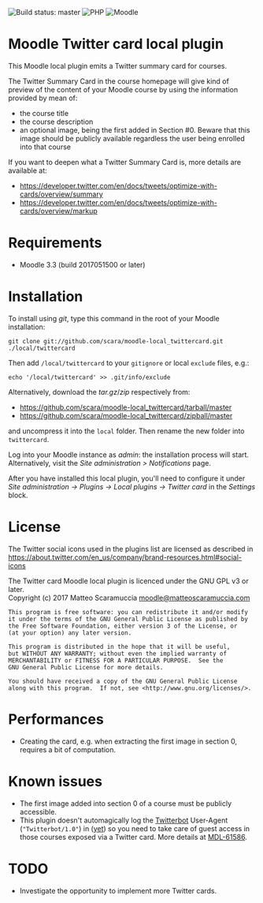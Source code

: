 ![Build status: master](https://travis-ci.org/scara/moodle-local_twittercard.svg?branch=master)
![PHP](https://img.shields.io/badge/PHP-v5.6%20%2F%20v7.0%20%2F%20v7.1%20%2F%20v7.2%20%2F%20v7.3-blue.svg)
![Moodle](https://img.shields.io/badge/Moodle-v3.3%20to%20v3.7-orange.svg)

# Moodle Twitter card local plugin
This Moodle local plugin emits a Twitter summary card for courses.

The Twitter Summary Card in the course homepage will give kind of preview of the content of your Moodle course by using the information provided by mean of:
- the course title
- the course description
- an optional image, being the first added in Section #0. Beware that this image should be publicly available regardless the user being enrolled into that course

If you want to deepen what a Twitter Summary Card is, more details are available at:
- https://developer.twitter.com/en/docs/tweets/optimize-with-cards/overview/summary
- https://developer.twitter.com/en/docs/tweets/optimize-with-cards/overview/markup

# Requirements
- Moodle 3.3 (build 2017051500 or later)

# Installation
To install using _git_, type this command in the root of your Moodle installation:
```
git clone git://github.com/scara/moodle-local_twittercard.git ./local/twittercard
```
Then add `/local/twittercard` to your `gitignore` or local `exclude` files, e.g.:
```
echo '/local/twittercard' >> .git/info/exclude
```
Alternatively, download the _tar.gz_/_zip_ respectively from:
- https://github.com/scara/moodle-local_twittercard/tarball/master
- https://github.com/scara/moodle-local_twittercard/zipball/master

and uncompress it into the `local` folder.
Then rename the new folder into `twittercard`.

Log into your Moodle instance as _admin_: the installation process will start.
Alternatively, visit the _Site administration > Notifications_ page.

After you have installed this local plugin, you'll need to configure it under
_Site administration -> Plugins -> Local plugins -> Twitter card_ in the _Settings_ block.

# License
The Twitter social icons used in the plugins list are licensed as described in https://about.twitter.com/en_us/company/brand-resources.html#social-icons

The Twitter card Moodle local plugin is licenced under the GNU GPL v3 or later.<br/>
Copyright (c) 2017 Matteo Scaramuccia <moodle@matteoscaramuccia.com>

    This program is free software: you can redistribute it and/or modify
    it under the terms of the GNU General Public License as published by
    the Free Software Foundation, either version 3 of the License, or
    (at your option) any later version.

    This program is distributed in the hope that it will be useful,
    but WITHOUT ANY WARRANTY; without even the implied warranty of
    MERCHANTABILITY or FITNESS FOR A PARTICULAR PURPOSE.  See the
    GNU General Public License for more details.

    You should have received a copy of the GNU General Public License
    along with this program.  If not, see <http://www.gnu.org/licenses/>.

# Performances
- Creating the card, e.g. when extracting the first image in section 0, requires a bit of computation.

# Known issues
- The first image added into section 0 of a course must be publicly accessible.
- This plugin doesn't automagically log the
[Twitterbot](https://developer.twitter.com/en/docs/tweets/optimize-with-cards/guides/getting-started#url-crawling-caching)
User-Agent (`"Twitterbot/1.0"`) in ([yet](https://github.com/scara/moodle-local_twittercard/issues/10)) so you need
to take care of guest access in those courses exposed via a Twitter card.
More details at [MDL-61586](https://tracker.moodle.org/browse/MDL-61586).
# TODO
- Investigate the opportunity to implement more Twitter cards.
